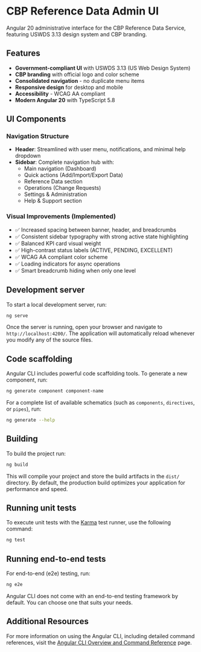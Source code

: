 # CBP Reference Data Admin UI

Angular 20 administrative interface for the CBP Reference Data Service, featuring USWDS 3.13 design system and CBP branding.

## Features

- **Government-compliant UI** with USWDS 3.13 (US Web Design System)
- **CBP branding** with official logo and color scheme
- **Consolidated navigation** - no duplicate menu items
- **Responsive design** for desktop and mobile
- **Accessibility** - WCAG AA compliant
- **Modern Angular 20** with TypeScript 5.8

## UI Components

### Navigation Structure
- **Header**: Streamlined with user menu, notifications, and minimal help dropdown
- **Sidebar**: Complete navigation hub with:
  - Main navigation (Dashboard)
  - Quick actions (Add/Import/Export Data)
  - Reference Data section
  - Operations (Change Requests)
  - Settings & Administration
  - Help & Support section

### Visual Improvements (Implemented)
- ✅ Increased spacing between banner, header, and breadcrumbs
- ✅ Consistent sidebar typography with strong active state highlighting
- ✅ Balanced KPI card visual weight
- ✅ High-contrast status labels (ACTIVE, PENDING, EXCELLENT)
- ✅ WCAG AA compliant color scheme
- ✅ Loading indicators for async operations
- ✅ Smart breadcrumb hiding when only one level

## Development server

To start a local development server, run:

```bash
ng serve
```

Once the server is running, open your browser and navigate to `http://localhost:4200/`. The application will automatically reload whenever you modify any of the source files.

## Code scaffolding

Angular CLI includes powerful code scaffolding tools. To generate a new component, run:

```bash
ng generate component component-name
```

For a complete list of available schematics (such as `components`, `directives`, or `pipes`), run:

```bash
ng generate --help
```

## Building

To build the project run:

```bash
ng build
```

This will compile your project and store the build artifacts in the `dist/` directory. By default, the production build optimizes your application for performance and speed.

## Running unit tests

To execute unit tests with the [Karma](https://karma-runner.github.io) test runner, use the following command:

```bash
ng test
```

## Running end-to-end tests

For end-to-end (e2e) testing, run:

```bash
ng e2e
```

Angular CLI does not come with an end-to-end testing framework by default. You can choose one that suits your needs.

## Additional Resources

For more information on using the Angular CLI, including detailed command references, visit the [Angular CLI Overview and Command Reference](https://angular.dev/tools/cli) page.

